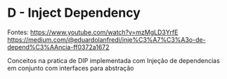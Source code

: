 # D - Inject Dependency

Fontes: https://www.youtube.com/watch?v=mzMgLD3YrfE
https://medium.com/@eduardolanfredi/inje%C3%A7%C3%A3o-de-depend%C3%AAncia-ff0372a1672

Conceitos na pratica de DIP implementada com Injeção de dependencias em conjunto
com interfaces para abstração